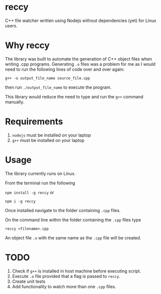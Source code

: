 # reccy
C++ file watcher written using Nodejs without dependencies (yet) for Linux users.
# Why reccy
The library was built to automate the generation of C++ object files when writing .cpp programs. Generating `.o` files was a problem for me as I would need to run the following lines of code over and over again:

`g++ -o output_file_name source_file.cpp`

then run `./output_file_name` to execute the program.

This library would reduce the need to type and run the `g++` command manually.

# Requirements

1. `nodejs` must be installed on your laptop
2. `g++` must be installed on your laptop

# Usage
The library currently runs on Linux.

From the terminal run the following 

`npm install -g reccy` or

`npm i -g reccy`
 
 Once installed navigate to the folder containing `.cpp` files. 

 On the command line within the folder containing the `.cpp` files type

 `reccy <filename>.cpp`

 An object file `.o` with the same name as the `.cpp` file will be created. 

# TODO 
   
1. Check if `g++` is installed in host machine before executing script. 
2. Execute `.o` file provided that a flag is passed to `reccy`.
3. Create unit tests
4. Add functionality to watch more than one `.cpp` files.


